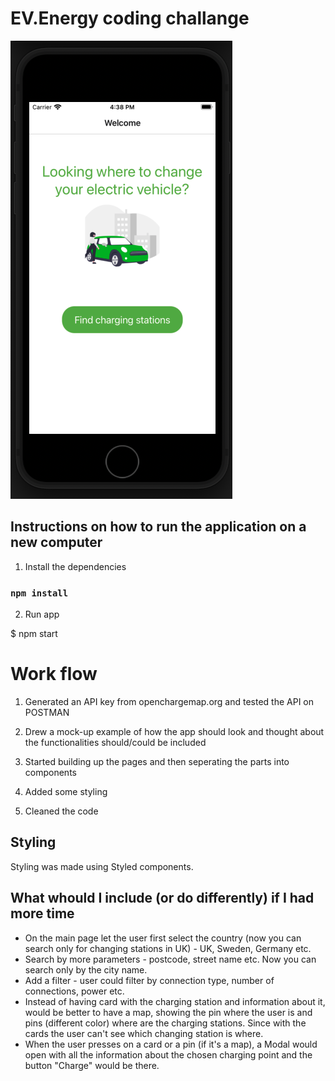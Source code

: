 # EV.Energy coding challange

![EV.Energy](assets/screenshot.png?raw=true "EV.Energy App")

## Instructions on how to run the application on a new computer

1. Install the dependencies

### `npm install`

2. Run app

$ npm start

# Work flow

1. Generated an API key from openchargemap.org and tested the API on POSTMAN

2. Drew a mock-up example of how the app should look and thought about the functionalities should/could be included

3. Started building up the pages and then seperating the parts into components

4. Added some styling

5. Cleaned the code

## Styling

Styling was made using Styled components.

## What whould I include (or do differently) if I had more time

- On the main page let the user first select the country (now you can search only for changing stations in UK) - UK, Sweden, Germany etc.
- Search by more parameters - postcode, street name etc. Now you can search only by the city name.
- Add a filter - user could filter by connection type, number of connections, power etc.
- Instead of having card with the charging station and information about it, would be better to have a map, showing the pin where the user is and pins (different color) where are the charging stations. Since with the cards the user can't see which changing station is where.
- When the user presses on a card or a pin (if it's a map), a Modal would open with all the information about the chosen charging point and the button "Charge" would be there.

